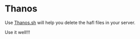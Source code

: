 # Thanos

Use [Thanos.sh](https://github.com/jlchen5/Thanos/blob/main/Thanos.sh) will help you delete the hafl files in your server.

Use it well!!!

